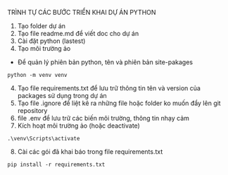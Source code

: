 TRÌNH TỰ CÁC BƯỚC TRIỂN KHAI DỰ ÁN PYTHON
1. Tạo folder dự án
2. Tạo file readme.md để viết doc cho dự án
3. Cài đặt python (lastest)
3. Tạo môi trường ảo
- Để quản lý phiên bản python, tên và phiên bản site-pakages
```commandLine
python -m venv venv
```
4. Tạo file requirements.txt để lưu trữ thông tin tên và version của packages sử dụng trong dự án
5. Tạo file .ignore để liệt kê ra những file hoặc folder ko muốn đẩy lên git repository
6. file .env để lưu trữ các biến môi trường, thông tin nhạy cảm
7. Kích hoạt môi trường ảo (hoặc deactivate)
```commandLine
.\venv\Scripts\activate
```
8. Cài các gói  đã khai báo trong file requirements.txt
```commandLine
pip install -r requirements.txt
```
